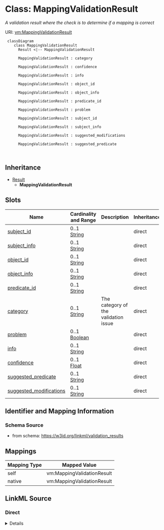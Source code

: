 # Class: MappingValidationResult


_A validation result where the check is to determine if a mapping is correct_





URI: [vm:MappingValidationResult](https://w3id.org/linkml/validation-model/MappingValidationResult)




```{mermaid}
 classDiagram
    class MappingValidationResult
      Result <|-- MappingValidationResult
      
      MappingValidationResult : category
        
      MappingValidationResult : confidence
        
      MappingValidationResult : info
        
      MappingValidationResult : object_id
        
      MappingValidationResult : object_info
        
      MappingValidationResult : predicate_id
        
      MappingValidationResult : problem
        
      MappingValidationResult : subject_id
        
      MappingValidationResult : subject_info
        
      MappingValidationResult : suggested_modifications
        
      MappingValidationResult : suggested_predicate
        
      
```





## Inheritance
* [Result](Result.md)
    * **MappingValidationResult**



## Slots

| Name | Cardinality and Range | Description | Inheritance |
| ---  | --- | --- | --- |
| [subject_id](subject_id.md) | 0..1 <br/> [String](String.md) |  | direct |
| [subject_info](subject_info.md) | 0..1 <br/> [String](String.md) |  | direct |
| [object_id](object_id.md) | 0..1 <br/> [String](String.md) |  | direct |
| [object_info](object_info.md) | 0..1 <br/> [String](String.md) |  | direct |
| [predicate_id](predicate_id.md) | 0..1 <br/> [String](String.md) |  | direct |
| [category](category.md) | 0..1 <br/> [String](String.md) | The category of the validation issue | direct |
| [problem](problem.md) | 0..1 <br/> [Boolean](Boolean.md) |  | direct |
| [info](info.md) | 0..1 <br/> [String](String.md) |  | direct |
| [confidence](confidence.md) | 0..1 <br/> [Float](Float.md) |  | direct |
| [suggested_predicate](suggested_predicate.md) | 0..1 <br/> [String](String.md) |  | direct |
| [suggested_modifications](suggested_modifications.md) | 0..1 <br/> [String](String.md) |  | direct |









## Identifier and Mapping Information







### Schema Source


* from schema: https://w3id.org/linkml/validation_results





## Mappings

| Mapping Type | Mapped Value |
| ---  | ---  |
| self | vm:MappingValidationResult |
| native | vm:MappingValidationResult |





## LinkML Source

<!-- TODO: investigate https://stackoverflow.com/questions/37606292/how-to-create-tabbed-code-blocks-in-mkdocs-or-sphinx -->

### Direct

<details>
```yaml
name: MappingValidationResult
description: A validation result where the check is to determine if a mapping is correct
from_schema: https://w3id.org/linkml/validation_results
is_a: Result
attributes:
  subject_id:
    name: subject_id
    from_schema: https://w3id.org/linkml/validation_results
    rank: 1000
    domain_of:
    - MappingValidationResult
    range: string
  subject_info:
    name: subject_info
    from_schema: https://w3id.org/linkml/validation_results
    rank: 1000
    domain_of:
    - MappingValidationResult
    range: string
  object_id:
    name: object_id
    from_schema: https://w3id.org/linkml/validation_results
    rank: 1000
    domain_of:
    - MappingValidationResult
    range: string
  object_info:
    name: object_info
    from_schema: https://w3id.org/linkml/validation_results
    rank: 1000
    domain_of:
    - MappingValidationResult
    range: string
  predicate_id:
    name: predicate_id
    from_schema: https://w3id.org/linkml/validation_results
    rank: 1000
    domain_of:
    - MappingValidationResult
    range: string
  category:
    name: category
    description: The category of the validation issue
    from_schema: https://w3id.org/linkml/validation_results
    rank: 1000
    domain_of:
    - MappingValidationResult
    range: string
  problem:
    name: problem
    from_schema: https://w3id.org/linkml/validation_results
    rank: 1000
    domain_of:
    - MappingValidationResult
    range: boolean
  info:
    name: info
    from_schema: https://w3id.org/linkml/validation_results
    domain_of:
    - ValidationResult
    - MappingValidationResult
    - RepairOperation
    range: string
  confidence:
    name: confidence
    from_schema: https://w3id.org/linkml/validation_results
    rank: 1000
    domain_of:
    - MappingValidationResult
    range: float
  suggested_predicate:
    name: suggested_predicate
    from_schema: https://w3id.org/linkml/validation_results
    rank: 1000
    domain_of:
    - MappingValidationResult
    range: string
  suggested_modifications:
    name: suggested_modifications
    from_schema: https://w3id.org/linkml/validation_results
    rank: 1000
    domain_of:
    - MappingValidationResult
    range: string

```
</details>

### Induced

<details>
```yaml
name: MappingValidationResult
description: A validation result where the check is to determine if a mapping is correct
from_schema: https://w3id.org/linkml/validation_results
is_a: Result
attributes:
  subject_id:
    name: subject_id
    from_schema: https://w3id.org/linkml/validation_results
    rank: 1000
    alias: subject_id
    owner: MappingValidationResult
    domain_of:
    - MappingValidationResult
    range: string
  subject_info:
    name: subject_info
    from_schema: https://w3id.org/linkml/validation_results
    rank: 1000
    alias: subject_info
    owner: MappingValidationResult
    domain_of:
    - MappingValidationResult
    range: string
  object_id:
    name: object_id
    from_schema: https://w3id.org/linkml/validation_results
    rank: 1000
    alias: object_id
    owner: MappingValidationResult
    domain_of:
    - MappingValidationResult
    range: string
  object_info:
    name: object_info
    from_schema: https://w3id.org/linkml/validation_results
    rank: 1000
    alias: object_info
    owner: MappingValidationResult
    domain_of:
    - MappingValidationResult
    range: string
  predicate_id:
    name: predicate_id
    from_schema: https://w3id.org/linkml/validation_results
    rank: 1000
    alias: predicate_id
    owner: MappingValidationResult
    domain_of:
    - MappingValidationResult
    range: string
  category:
    name: category
    description: The category of the validation issue
    from_schema: https://w3id.org/linkml/validation_results
    rank: 1000
    alias: category
    owner: MappingValidationResult
    domain_of:
    - MappingValidationResult
    range: string
  problem:
    name: problem
    from_schema: https://w3id.org/linkml/validation_results
    rank: 1000
    alias: problem
    owner: MappingValidationResult
    domain_of:
    - MappingValidationResult
    range: boolean
  info:
    name: info
    from_schema: https://w3id.org/linkml/validation_results
    alias: info
    owner: MappingValidationResult
    domain_of:
    - ValidationResult
    - MappingValidationResult
    - RepairOperation
    range: string
  confidence:
    name: confidence
    from_schema: https://w3id.org/linkml/validation_results
    rank: 1000
    alias: confidence
    owner: MappingValidationResult
    domain_of:
    - MappingValidationResult
    range: float
  suggested_predicate:
    name: suggested_predicate
    from_schema: https://w3id.org/linkml/validation_results
    rank: 1000
    alias: suggested_predicate
    owner: MappingValidationResult
    domain_of:
    - MappingValidationResult
    range: string
  suggested_modifications:
    name: suggested_modifications
    from_schema: https://w3id.org/linkml/validation_results
    rank: 1000
    alias: suggested_modifications
    owner: MappingValidationResult
    domain_of:
    - MappingValidationResult
    range: string

```
</details>